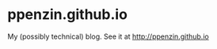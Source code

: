ppenzin.github.io
=================
My (possibly technical) blog. See it at http://ppenzin.github.io
